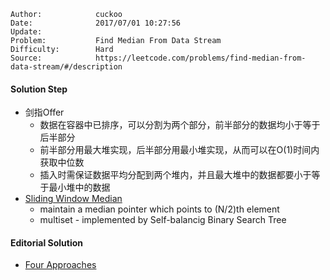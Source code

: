 
    Author:            cuckoo
    Date:              2017/07/01 10:27:56
    Update:            
    Problem:           Find Median From Data Stream
    Difficulty:        Hard
    Source:            https://leetcode.com/problems/find-median-from-data-stream/#/description

#### Solution Step
 - 剑指Offer
    - 数据在容器中已排序，可以分割为两个部分，前半部分的数据均小于等于后半部分
    - 前半部分用最大堆实现，后半部分用最小堆实现，从而可以在O(1)时间内获取中位数
    - 插入时需保证数据平均分配到两个堆内，并且最大堆中的数据都要小于等于最小堆中的数据
 - [Sliding Window Median](https://leetcode.com/problems/sliding-window-median/#/description)
    - maintain a median pointer which points to (N/2)th element
    - multiset - implemented by Self-balancig Binary Search Tree

#### Editorial Solution
 - [Four Approaches](https://leetcode.com/articles/find-median-from-data-stream/)
